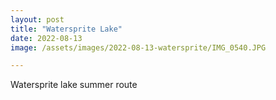 ```yaml
---
layout: post
title: "Watersprite Lake"
date: 2022-08-13
image: /assets/images/2022-08-13-watersprite/IMG_0540.JPG

---
```

Watersprite lake summer route